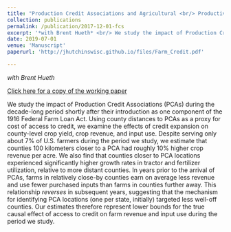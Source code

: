 ```yaml
---
title: "Production Credit Associations and Agricultural <br/> Productivity Change in the United States, 1920-1940"
collection: publications
permalink: /publication/2017-12-01-fcs
excerpt: '*with Brent Hueth* <br/> We study the impact of Production Credit Associations (PCAs) during the decade-long period shortly after their introduction as one component of the 1916 Federal Farm Loan Act. Using county distances to PCAs as a proxy for cost of access to credit, we examine the effects of credit expansion on county-level crop yield, crop revenue, and input use. Despite serving only about 7% of U.S. farmers during the period we study, we estimate that counties 100 kilometers closer to a PCA had roughly 10% higher crop revenue per acre. We also find that counties closer to PCA locations experienced significantly higher growth rates in tractor and fertilizer utilization, relative to more distant counties. In years prior to the arrival of PCAs, farms in relatively close-by counties earn on average less revenue and use fewer purchased inputs than farms in counties further away. This relationship *reverses* in subsequent years, suggesting that the mechanism for identifying PCA locations (one per state, initially) targeted less well-off counties. Our estimates therefore represent lower bounds for the true causal effect of access to credit on farm revenue and input use during the period we study.'
date: 2019-07-01
venue: 'Manuscript'
paperurl: 'http://jhutchinswisc.github.io/files/Farm_Credit.pdf'

---
```


*with Brent Hueth*

[Click here for a copy of the working paper](http://jhutchinswisc.github.io/files/Farm_Credit.pdf)

We study the impact of Production Credit Associations (PCAs) during the decade-long period shortly after their introduction as one component of the 1916 Federal Farm Loan Act. Using county distances to PCAs as a proxy for cost of access to credit, we examine the effects of credit expansion on county-level crop yield, crop revenue, and input use. Despite serving only about 7% of U.S. farmers during the period we study, we estimate that counties 100 kilometers closer to a PCA had roughly 10% higher crop revenue per acre. We also find that counties closer to PCA locations experienced significantly higher growth rates in tractor and fertilizer utilization, relative to more distant counties. In years prior to the arrival of PCAs, farms in relatively close-by counties earn on average less revenue and use fewer purchased inputs than farms in counties further away. This relationship *reverses* in subsequent years, suggesting that the mechanism for identifying PCA locations (one per state, initially) targeted less well-off counties. Our estimates therefore represent lower bounds for the true causal effect of access to credit on farm revenue and input use during the period we study.
